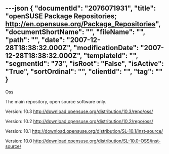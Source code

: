 ---json
{
  "documentId": "2076071931",
  "title": "openSUSE Package Repositories; http://en.opensuse.org/Package_Repositories",
  "documentShortName": "",
  "fileName": "",
  "path": "",
  "date": "2007-12-28T18:38:32.000Z",
  "modificationDate": "2007-12-28T18:38:32.000Z",
  "templateId": "",
  "segmentId": "73",
  "isRoot": "False",
  "isActive": "True",
  "sortOrdinal": "",
  "clientId": "",
  "tag": ""
}
---

Oss

The main repository, open source software only.

Version: 10.3
    http://download.opensuse.org/distribution/10.3/repo/oss/

Version: 10.2
    http://download.opensuse.org/distribution/10.2/repo/oss/

Version: 10.1
    http://download.opensuse.org/distribution/SL-10.1/inst-source/

Version: 10.0
    http://download.opensuse.org/distribution/SL-10.0-OSS/inst-source/
